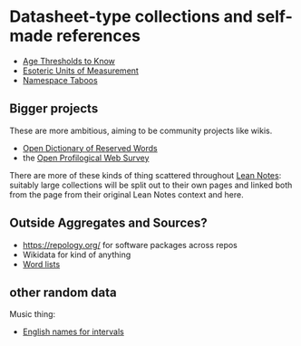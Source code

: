 # Datasheet-type collections and self-made references

- [Age Thresholds to Know](6efgj-7c798-w09ab-rb41q-35vr0)
- [Esoteric Units of Measurement](cj1gd-evq07-t29j4-yjh62-dyzr1)
- [Namespace Taboos](xg9zg-3qkcz-gsb9g-y9p9y-16rc7)

## Bigger projects

These are more ambitious, aiming to be community projects like wikis.

- [Open Dictionary of Reserved Words](zpecy-dqpw1-wva8n-kf2kk-6kcr4)
- the [Open Profilogical Web Survey](2h7ch-fepsd-xqamr-3j43v-dbd8j)

There are more of these kinds of thing scattered throughout [Lean Notes](y063t-8w892-wm8ty-pg17v-k8gwm): suitably large collections will be split out to their own pages and linked both from the page from their original Lean Notes context and here.

## Outside Aggregates and Sources?

- https://repology.org/ for software packages across repos
- Wikidata for kind of anything
- [Word lists](d7rps-t81ky-ceass-y4v0e-y6wgp)

## other random data

Music thing:

- [English names for intervals](http://www.huygens-fokker.org/docs/intervals.html)
